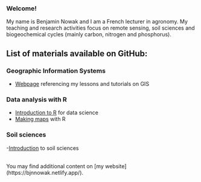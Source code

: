 ### Welcome!

My name is Benjamin Nowak and I am a French lecturer in agronomy. My teaching and research activities focus on remote sensing, soil sciences and biogeochemical cycles (mainly carbon, nitrogen and phosphorus).

## List of materials available on GitHub:

### Geographic Information Systems
- [Webpage](https://bjnnowak.github.io/gis/) referencing my lessons and tutorials on GIS

### Data analysis with R
- [Introduction to R](https://bjnnowak.github.io/Lessons/introduction_R#1) for data science
- [Making maps](https://bjnnowak.github.io/Lessons/2nd_session_R#1) with R

### Soil sciences
-[Introduction](https://bjnnowak.github.io/Lessons/pedogenesis) to soil sciences

<br>
You may find additional content on [my website](https://bjnnowak.netlify.app/).
